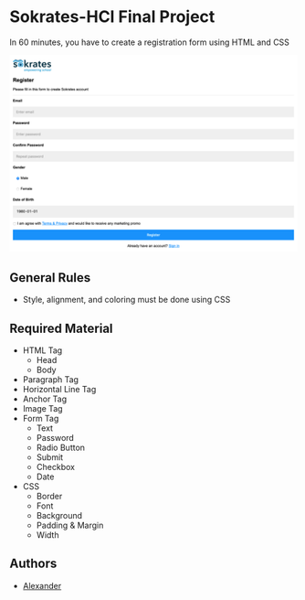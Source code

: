 # Sokrates-HCI Final Project
In 60 minutes, you have to create a registration form using HTML and CSS

![Preview](https://github.com/alexanderutama/Sokrates-HCI/blob/main/preview.png?raw=true)

## General Rules
- Style, alignment, and coloring must be done using CSS

## Required Material
- HTML Tag
  - Head
  - Body
- Paragraph Tag
- Horizontal Line Tag
- Anchor Tag
- Image Tag
- Form Tag
  - Text
  - Password
  - Radio Button
  - Submit
  - Checkbox
  - Date
- CSS
  - Border
  - Font
  - Background
  - Padding & Margin
  - Width
  
## Authors
- [Alexander](https://scholar.binus.ac.id/lecturer/D5319/alexander/)
